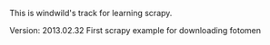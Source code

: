 
This is windwild's track for learning scrapy.


Version:
2013.02.32 First scrapy example for downloading fotomen
